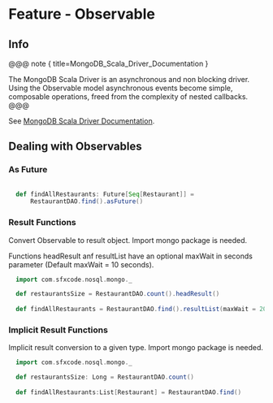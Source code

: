 # Feature - Observable

## Info

@@@ note { title=MongoDB_Scala_Driver_Documentation }

The MongoDB Scala Driver is an asynchronous and non blocking driver. Using the Observable model asynchronous events become simple, composable operations, freed from the complexity of nested callbacks.
@@@

See [MongoDB Scala Driver Documentation](http://mongodb.github.io/mongo-scala-driver/2.4/reference/observables/).


## Dealing with Observables

### As Future

```scala
  
  def findAllRestaurants: Future[Seq[Restaurant]] = 
      RestaurantDAO.find().asFuture()

```

### Result Functions

Convert Observable to result object. Import mongo package is needed.

Functions headResult anf resultList have an optional maxWait in seconds parameter (Default maxWait = 10 seconds).

```scala
  import com.sfxcode.nosql.mongo._

  def restaurantsSize = RestaurantDAO.count().headResult()
  
  def findAllRestaurants = RestaurantDAO.find().resultList(maxWait = 20)

```

### Implicit Result Functions

  Implicit result conversion to a given type. Import mongo package is needed.

```scala 
  import com.sfxcode.nosql.mongo._

  def restaurantsSize: Long = RestaurantDAO.count()
  
  def findAllRestaurants:List[Restaurant] = RestaurantDAO.find()

```
